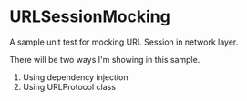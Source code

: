 # URLSessionMocking
A sample unit test for mocking URL Session in network layer.

There will be two ways I'm showing in this sample.
1. Using dependency injection
2. Using URLProtocol class
